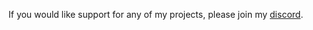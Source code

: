 If you would like support for any of my projects, please join my [discord](https://discord.gg/zJQbHXYGWy).
